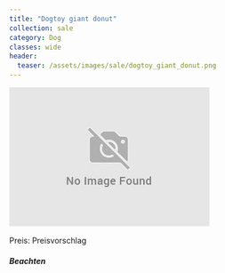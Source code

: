 ```yaml
---
title: "Dogtoy giant donut"
collection: sale
category: Dog
classes: wide
header: 
  teaser: /assets/images/sale/dogtoy_giant_donut.png
---
```




<img src="/assets/images/sale/dogtoy_giant_donut.png" alt="Dogtoy giant donut">

Preis: Preisvorschlag

##### Beachten
